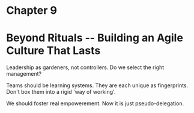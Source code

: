 # Chapter 9

# Beyond Rituals -- Building an Agile Culture That Lasts

Leadership as gardeners, not controllers. Do we select the right management?

Teams should be learning systems. They are each unique as fingerprints. Don't box them into a rigid 'way of working'.

We should foster real empowerement. Now it is just pseudo-delegation.
